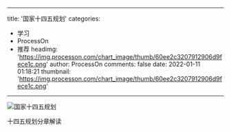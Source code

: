 
---
title: '国家十四五规划'
categories: 
 - 学习
 - ProcessOn
 - 推荐
headimg: 'https://img.processon.com/chart_image/thumb/60ee2c3207912906d9fece1c.png'
author: ProcessOn
comments: false
date: 2022-01-11 01:18:21
thumbnail: 'https://img.processon.com/chart_image/thumb/60ee2c3207912906d9fece1c.png'
---

<div>   
<img class="thumb" alt="国家十四五规划" src="https://img.processon.com/chart_image/thumb/60ee2c3207912906d9fece1c.png" referrerpolicy="no-referrer">
<p>十四五规划分章解读</p>  
</div>
            